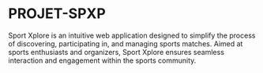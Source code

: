 # PROJET-SPXP
Sport Xplore is an intuitive web application designed to simplify the process of discovering, participating in, and managing sports matches. Aimed at sports enthusiasts and organizers, Sport Xplore ensures seamless interaction and engagement within the sports community.
